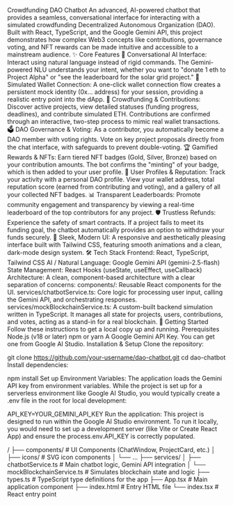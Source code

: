 Crowdfunding DAO Chatbot
An advanced, AI-powered chatbot that provides a seamless, conversational interface for interacting with a simulated crowdfunding Decentralized Autonomous Organization (DAO). Built with React, TypeScript, and the Google Gemini API, this project demonstrates how complex Web3 concepts like contributions, governance voting, and NFT rewards can be made intuitive and accessible to a mainstream audience.
✨ Core Features
🤖 Conversational AI Interface: Interact using natural language instead of rigid commands. The Gemini-powered NLU understands your intent, whether you want to "donate 1 eth to Project Alpha" or "see the leaderboard for the solar grid project."
🔗 Simulated Wallet Connection: A one-click wallet connection flow creates a persistent mock identity (0x... address) for your session, providing a realistic entry point into the dApp.
💸 Crowdfunding & Contributions: Discover active projects, view detailed statuses (funding progress, deadlines), and contribute simulated ETH. Contributions are confirmed through an interactive, two-step process to mimic real wallet transactions.
🗳️ DAO Governance & Voting: As a contributor, you automatically become a DAO member with voting rights. Vote on key project proposals directly from the chat interface, with safeguards to prevent double-voting.
🏆 Gamified Rewards & NFTs: Earn tiered NFT badges (Gold, Silver, Bronze) based on your contribution amounts. The bot confirms the "minting" of your badge, which is then added to your user profile.
👤 User Profiles & Reputation: Track your activity with a personal DAO profile. View your wallet address, total reputation score (earned from contributing and voting), and a gallery of all your collected NFT badges.
📊 Transparent Leaderboards: Promote community engagement and transparency by viewing a real-time leaderboard of the top contributors for any project.
🛡️ Trustless Refunds: Experience the safety of smart contracts. If a project fails to meet its funding goal, the chatbot automatically provides an option to withdraw your funds securely.
🎨 Sleek, Modern UI: A responsive and aesthetically pleasing interface built with Tailwind CSS, featuring smooth animations and a clean, dark-mode design system.
🛠️ Tech Stack
Frontend: React, TypeScript, Tailwind CSS
AI / Natural Language: Google Gemini API (gemini-2.5-flash)
State Management: React Hooks (useState, useEffect, useCallback)
Architecture: A clean, component-based architecture with a clear separation of concerns:
components/: Reusable React components for the UI.
services/chatbotService.ts: Core logic for processing user input, calling the Gemini API, and orchestrating responses.
services/mockBlockchainService.ts: A custom-built backend simulation written in TypeScript. It manages all state for projects, users, contributions, and votes, acting as a stand-in for a real blockchain.
🚀 Getting Started
Follow these instructions to get a local copy up and running.
Prerequisites
Node.js (v18 or later)
npm or yarn
A Google Gemini API Key. You can get one from Google AI Studio.
Installation & Setup
Clone the repository:

git clone https://github.com/your-username/dao-chatbot.git
cd dao-chatbot
Install dependencies:

npm install
Set up Environment Variables:
The application loads the Gemini API key from environment variables. While the project is set up for a serverless environment like Google AI Studio, you would typically create a .env file in the root for local development:

API_KEY=YOUR_GEMINI_API_KEY
Run the application:
This project is designed to run within the Google AI Studio environment. To run it locally, you would need to set up a development server (like Vite or Create React App) and ensure the process.env.API_KEY is correctly populated.

/
├── components/          # UI Components (ChatWindow, ProjectCard, etc.)
│   ├── icons/           # SVG icon components
│   └── ...
├── services/
│   ├── chatbotService.ts   # Main chatbot logic, Gemini API integration
│   └── mockBlockchainService.ts # Simulates blockchain state and logic
├── types.ts             # TypeScript type definitions for the app
├── App.tsx              # Main application component
├── index.html           # Entry HTML file
└── index.tsx            # React entry point
